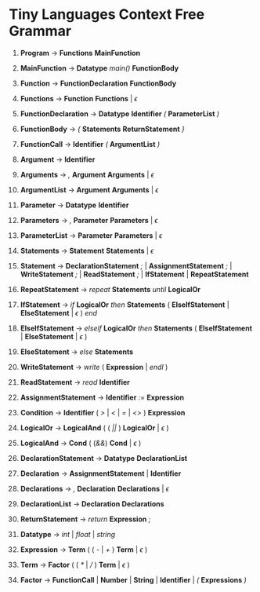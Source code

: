 # Tiny Languages Context Free Grammar

1. **Program** -> **Functions** **MainFunction**

2. **MainFunction** -> **Datatype** _main()_ **FunctionBody**

3. **Function** -> **FunctionDeclaration** **FunctionBody**

4. **Functions** -> **Function** **Functions** | $\epsilon$

5. **FunctionDeclaration** -> **Datatype** **Identifier** _(_ **ParameterList** _)_

6. **FunctionBody** -> _{_ **Statements** **ReturnStatement** _}_

7. **FunctionCall** -> **Identifier** _(_ **ArgumentList** _)_

8. **Argument** -> **Identifier**

9. **Arguments** -> _,_ **Argument** **Arguments** | $\epsilon$

10. **ArgumentList** -> **Argument** **Arguments** | $\epsilon$

11. **Parameter** -> **Datatype** **Identifier**

12. **Parameters** -> _,_ **Parameter** **Parameters** | $\epsilon$

13. **ParameterList** -> **Parameter** **Parameters** | $\epsilon$

14. **Statements** -> **Statement** **Statements** | $\epsilon$

15. **Statement** -> **DeclarationStatement** _;_
                  | **AssignmentStatement** _;_
                  | **WriteStatement** _;_
                  | **ReadStatement** _;_
                  | **IfStatement**
                  | **RepeatStatement**

16. **RepeatStatement** -> _repeat_ **Statements** _until_ **LogicalOr**

17. **IfStatement** -> _if_ **LogicalOr** _then_ **Statements** ( **ElseIfStatement** | **ElseStatement** | $\epsilon$ ) _end_

18. **ElseIfStatement** ->  _elseif_ **LogicalOr** _then_ **Statements** ( **ElseIfStatement** | **ElseStatement** | $\epsilon$ )

19. **ElseStatement** -> _else_ **Statements**

20. **WriteStatement** -> _write_ ( **Expression** | _endl_ )

21. **ReadStatement** -> _read_ **Identifier**

22. **AssignmentStatement** -> **Identifier** _:=_ **Expression**

23. **Condition** -> **Identifier** ( _>_ | _<_ | _=_ | _<>_ ) **Expression**

24. **LogicalOr** -> **LogicalAnd** ( ( _||_ ) **LogicalOr** | $\epsilon$ )

25. **LogicalAnd** -> **Cond** ( (_&&_) **Cond** | $\epsilon$ )

26. **DeclarationStatement** -> **Datatype** **DeclarationList**

27. **Declaration** -> **AssignmentStatement** | **Identifier**

28. **Declarations** -> _,_ **Declaration** **Declarations** | $\epsilon$

29. **DeclarationList** -> **Declaration** **Declarations**

30. **ReturnStatement** -> _return_ **Expression** _;_

31. **Datatype** -> _int_ | _float_ | _string_

32. **Expression** -> **Term** ( ( _-_ | _+_ ) **Term**  | $\epsilon$ )

33. **Term** -> **Factor** ( ( _*_ | _/_ ) **Term** | $\epsilon$ )

34. **Factor** -> **FunctionCall**
                | **Number**
                | **String**
                | **Identifier**
                | _(_ **Expressions** _)_
